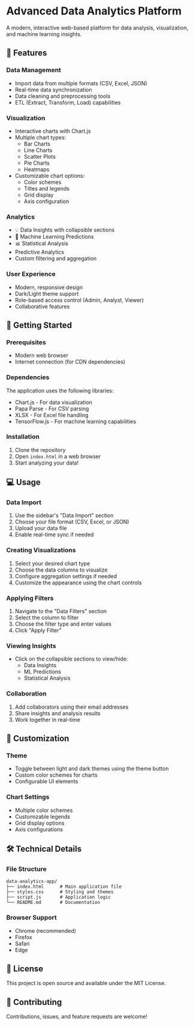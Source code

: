# Advanced Data Analytics Platform

A modern, interactive web-based platform for data analysis, visualization, and machine learning insights.

## 🌟 Features

### Data Management
- Import data from multiple formats (CSV, Excel, JSON)
- Real-time data synchronization
- Data cleaning and preprocessing tools
- ETL (Extract, Transform, Load) capabilities

### Visualization
- Interactive charts with Chart.js
- Multiple chart types:
  - Bar Charts
  - Line Charts
  - Scatter Plots
  - Pie Charts
  - Heatmaps
- Customizable chart options:
  - Color schemes
  - Titles and legends
  - Grid display
  - Axis configuration

### Analytics
- 💡 Data Insights with collapsible sections
- 🤖 Machine Learning Predictions
- 📊 Statistical Analysis
- Predictive Analytics
- Custom filtering and aggregation

### User Experience
- Modern, responsive design
- Dark/Light theme support
- Role-based access control (Admin, Analyst, Viewer)
- Collaborative features

## 🚀 Getting Started

### Prerequisites
- Modern web browser
- Internet connection (for CDN dependencies)

### Dependencies
The application uses the following libraries:
- Chart.js - For data visualization
- Papa Parse - For CSV parsing
- XLSX - For Excel file handling
- TensorFlow.js - For machine learning capabilities

### Installation
1. Clone the repository
2. Open `index.html` in a web browser
3. Start analyzing your data!

## 💻 Usage

### Data Import
1. Use the sidebar's "Data Import" section
2. Choose your file format (CSV, Excel, or JSON)
3. Upload your data file
4. Enable real-time sync if needed

### Creating Visualizations
1. Select your desired chart type
2. Choose the data columns to visualize
3. Configure aggregation settings if needed
4. Customize the appearance using the chart controls

### Applying Filters
1. Navigate to the "Data Filters" section
2. Select the column to filter
3. Choose the filter type and enter values
4. Click "Apply Filter"

### Viewing Insights
- Click on the collapsible sections to view/hide:
  - Data Insights
  - ML Predictions
  - Statistical Analysis

### Collaboration
1. Add collaborators using their email addresses
2. Share insights and analysis results
3. Work together in real-time

## 🎨 Customization

### Theme
- Toggle between light and dark themes using the theme button
- Custom color schemes for charts
- Configurable UI elements

### Chart Settings
- Multiple color schemes
- Customizable legends
- Grid display options
- Axis configurations

## 🛠️ Technical Details

### File Structure
```
data-analytics-app/
├── index.html      # Main application file
├── styles.css      # Styling and themes
├── script.js       # Application logic
└── README.md       # Documentation
```

### Browser Support
- Chrome (recommended)
- Firefox
- Safari
- Edge

## 📝 License
This project is open source and available under the MIT License.

## 🤝 Contributing
Contributions, issues, and feature requests are welcome!
